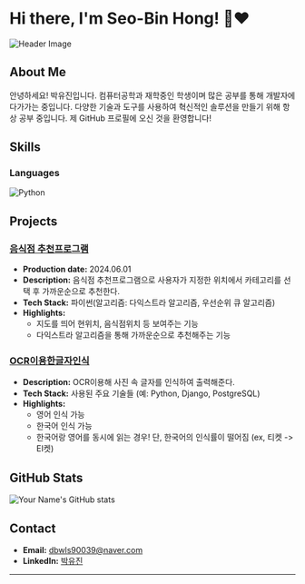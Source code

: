# Hi there, I'm Seo-Bin Hong! 👋❤️


![Header Image]("C:\Users\User\Desktop\p.png")

## About Me

안녕하세요! 박유진입니다. 컴퓨터공학과 재학중인 학생이며 많은 공부를 통해 개발자에 다가가는 중입니다. 다양한 기술과 도구를 사용하여 혁신적인 솔루션을 만들기 위해 항상 공부 중입니다. 제 GitHub 프로필에 오신 것을 환영합니다!

## Skills

### Languages

![Python](https://img.shields.io/badge/Python-3776AB?style=for-the-badge&logo=python&logoColor=white)

## Projects

### [음식점 추천프로그램](https://github.com/DaeUroyalnyuroyal/Algorithm245/blob/main/%EC%95%8C%EA%B3%A0%EB%A6%AC%EC%A6%98%ED%94%84%EB%A1%9C%EC%A0%9D%ED%8A%B8/%EC%95%8C%EA%B3%A0%EB%A6%AC%EC%A6%98%ED%94%84%EB%A1%9C%EC%A0%9D%ED%8A%B8.ipynb)

- **Production date:** 2024.06.01
- **Description:** 음식점 추천프로그램으로 사용자가 지정한 위치에서 카테고리를 선택 후 가까운순으로 추천한다.
- **Tech Stack:** 파이썬(알고리즘: 다익스트라 알고리즘, 우선순위 큐 알고리즘)
- **Highlights:**
  - 지도를 띄어 현위치, 음식점위치 등 보여주는 기능
  - 다익스트라 알고리즘을 통해 가까운순으로 추천해주는 기능

### [OCR이용한글자인식](https://github.com/DaeUroyalnyuroyal/Algorithm245/blob/main/%EC%84%B8%EB%AF%B8%EB%82%98/OCR%EC%9D%B4%EC%9A%A9%ED%95%9C%EA%B8%80%EC%9E%90%EC%9D%B8%EC%8B%9D.ipynb)

- **Description:** OCR이용해 사진 속 글자를 인식하여 출력해준다. 
- **Tech Stack:** 사용된 주요 기술들 (예: Python, Django, PostgreSQL)
- **Highlights:**
  - 영어 인식 가능
  - 한국어 인식 가능
  - 한국어랑 영어를 동시에 읽는 경우! 단, 한국어의 인식률이 떨어짐 (ex, 티켓 -> EI켓)

## GitHub Stats

![Your Name's GitHub stats](https://github-readme-stats.vercel.app/api?username=yourusername&show_icons=true&theme=radical)

## Contact

- **Email:** dbwls90039@naver.com
- **LinkedIn:** [박유진](https://www.linkedin.com/in/dbwls90039@naver.com)

---

